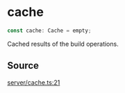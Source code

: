 # cache

```ts
const cache: Cache = empty;
```

Cached results of the build operations.

## Source

[server/cache.ts:21](https://github.com/Elringus/Imgit/blob/fc320a2/src/server/cache.ts#L21)
